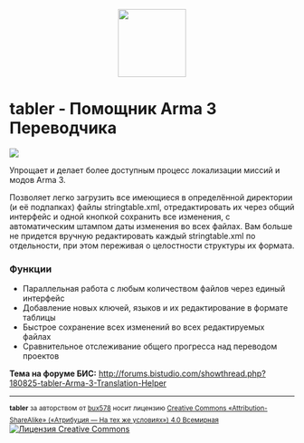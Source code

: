 <p align="center">
<img src="https://github.com/jodav/tabler/blob/master/tabler/Content/Icon-256.png" width=120 />
</p>

tabler - Помощник Arma 3 Переводчика
======

[![](http://img.shields.io/badge/release-0.4.0-green.svg)](https://github.com/bux578/tabler/releases)

Упрощает и делает более доступным процесс локализации миссий и модов Arma 3.

Позволяет легко загрузить все имеющиеся в определённой директории (и её подпапках) файлы stringtable.xml, отредактировать их через общий интерфейс и одной кнопкой сохранить все изменения, с автоматическим штампом даты изменения во всех файлах. Вам больше не придется вручную редактировать каждый stringtable.xml по отдельности, при этом переживая о целостности структуры их формата.

### Функции
* Параллельная работа с любым количеством файлов через единый интерфейс
* Добавление новых ключей, языков и их редактирование в формате таблицы
* Быстрое сохранение всех изменений во всех редактируемых файлах
* Сравнительное отслеживание общего прогресса над переводом проектов

**Тема на форуме БИС:** http://forums.bistudio.com/showthread.php?180825-tabler-Arma-3-Translation-Helper

---
<sub><strong>tabler</strong> за авторством от <a xmlns:cc="http://creativecommons.org/ns#" href="https://github.com/bux578" property="cc:attributionName" rel="cc:attributionURL">bux578</a> носит лицензию <a rel="license" href="http://creativecommons.org/licenses/by-sa/4.0/">Creative Commons «Attribution-ShareAlike» («Атрибуция — На тех же условиях») 4.0 Всемирная</a></sub>&nbsp;&nbsp;&nbsp;<a rel="license" href="http://creativecommons.org/licenses/by-sa/4.0/"><img alt="Лицензия Creative Commons" style="border-width:0" src="https://i.creativecommons.org/l/by-sa/4.0/80x15.png" /></a>
